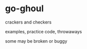 # go-ghoul

crackers and checkers

examples, practice code, throwaways

some may be broken or buggy
